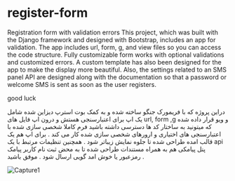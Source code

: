 # register-form
Registration form with validation errors
This project, which was built with the Django framework and designed with Bootstrap, includes an app for validation. The app includes url, form, g, and view files so you can access the code structure.
Fully customizable form works with optional validations and customized errors.
A custom template has also been designed for the app to make the display more beautiful.
Also, the settings related to an SMS panel API are designed along with the documentation so that a password or welcome SMS is sent as soon as the user registers.

  good luck
                                     
دراین پروژه که با فریمورک جنگو ساخته شده و به کمک بوت استرپ دیزاین شده شامل یک اپ برای اعتبارسنجی هستش و درون اپ فایل های url, form ,g و ویو قرار داده شده که میتونید به ساختار کد ها دسترسی داشته باشید 
فرم کاملا شخصی سازی شده با اعتبارسنجی های اختیاری و ارورهای شخصی سازی شده کار می کند .
برای اپ هم یک قالب امده طراحی شده تا جلوه نمایش زیباتر شود .
همچنین تنظیمات مرتبط با یک api پنل پیامکی هم به همراه مستندات طراحی شده تا به محض ثبت نام کاربر پیامک رمزعبور یا خوش امد گویی ارسال شود .
                                                                                                                       موفق باشید .
                                                                                                                       
                                                                                                                       
![Capture1](https://github.com/user-attachments/assets/939e1c9d-858d-43f7-9644-5e6c3458da61)

